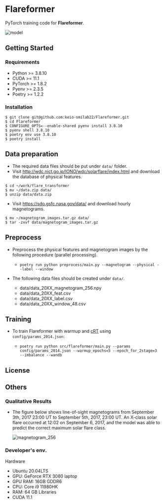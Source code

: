 # Flareformer

PyTorch training code for **Flareformer**.

![model](https://user-images.githubusercontent.com/51681991/172095937-4d57db9d-3178-4c94-8658-7a4aaa169dc5.jpg)

## Getting Started

### Requirements

- Python >= 3.8.10
- CUDA >= 11.1
- PyTorch >= 1.8.2
- Pyenv >= 2.3.5
- Poetry >= 1.2.2
### Installation

```
$ git clone git@github.com:keio-smilab22/Flareformer.git
$ cd Flareformer
$ CONFIGURE_OPTS=--enable-shared pyenv install 3.8.10
$ pyenv shell 3.8.10
$ poetry env use 3.8.10
$ poetry install
```

## Data preparation

- The required data files should be put under ```data/``` folder.
- Visit http://wdc.nict.go.jp/IONO/wdc/solarflare/index.html and download the database of physical features.

```
$ cd ~/work/flare_transformer
$ mv ~/data.zip data/
$ unzip data/data.zip
```

- Visit https://sdo.gsfc.nasa.gov/data/ and download hourly magnetograms.
```
$ mv ~/magnetogram_images.tar.gz data/
$ tar -zxvf data/magnetogram_images.tar.gz
```

## Preprocess

- Preprocess the physical features and magnetogram images by the following procedure (parallel processing).

    - `poetry run python preprocess/main.py --magnetogram --physical --label --window`

- The following data files should be created under ```data/```.
  -  data/data_20XX_magnetogram_256.npy
  -  data/data_20XX_feat.csv
  -  data/data_20XX_label.csv
  -  data/data_20XX_window_48.csv

## Training

- To train Flareformer with warmup and [cRT](https://arxiv.org/abs/1910.09217) using `config/params_2014.json`:

    - `poetry run python src/flareformer/main.py --params config/params_2014.json --warmup_epochs=5 --epoch_for_2stage=3 --imbalance --wandb`

## License

## Others

### Qualitative Results
  * The figure below shows line-of-sight magnetograms from September 3th, 2017 23:00 UT to September 5th, 2017, 23:00 UT. An X-class solar flare occurred at 12:02 on September 6, 2017, and the model was able to predict the correct maximum solar flare class.

    ![magnetogram_256](https://user-images.githubusercontent.com/75234574/148938052-5d2a017e-c8fd-4f4f-9c10-0226e447c939.gif)


### Developer's env.
Hardware
- Ubuntu 20.04LTS
- GPU: GeForce RTX 3080 laptop
- GPU RAM: 16GB GDDR6
- CPU: Core i9 11980HK
- RAM: 64 GB
Libraries
- CUDA 11.1
